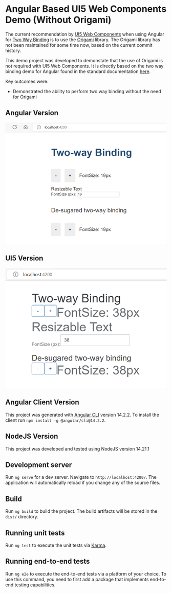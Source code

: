 # Angular Based UI5 Web Components Demo (Without Origami)
The current recommendation by [UI5 Web Components](https://sap.github.io/ui5-webcomponents/) when using Angular for [Two Way Binding](https://sap.github.io/ui5-webcomponents/playground/frameworks/angular/) is to use the [Origami](https://github.com/hotforfeature/origami) library.  The Origami library has not been maintained for some time now, based on the current commit history.  

This demo project was developed to demonstate that the use of Origami is not required with UI5 Web Components.  It is directly based on the two way binding demo for Angular found in the standard documentation [here](https://angular.io/guide/two-way-binding).  

Key outcomes were:
- Demonstrated the ability to perform two way binding without the need for Origami 

## Angular Version
![Demo App](/assets/app.png)

## UI5 Version
![Demo App UI5](/assets/app-ui5.png)

## Angular Client Version
This project was generated with [Angular CLI](https://github.com/angular/angular-cli) version 14.2.2.  To install the client run `npm install -g @angular/cli@14.2.2`.

## NodeJS Version
This project was developed and tested using NodeJS version 14.21.1

## Development server
Run `ng serve` for a dev server. Navigate to `http://localhost:4200/`. The application will automatically reload if you change any of the source files.

## Build
Run `ng build` to build the project. The build artifacts will be stored in the `dist/` directory.

## Running unit tests
Run `ng test` to execute the unit tests via [Karma](https://karma-runner.github.io).

## Running end-to-end tests
Run `ng e2e` to execute the end-to-end tests via a platform of your choice. To use this command, you need to first add a package that implements end-to-end testing capabilities.
